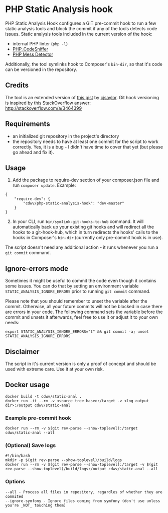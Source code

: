# PHP Static Analysis hook
PHP Static Analysis Hook configures a GIT pre-commit hook to run a few static analysis tools and block the commit if any of the tools detects code issues. 
Static analysis tools included in the current version of the hook:
* internal PHP linter (`php -l`)
* [PHP_CodeSniffer](https://github.com/squizlabs/PHP_CodeSniffer)
* [PHP Mess Detector](https://github.com/phpmd/phpmd)

Additionally, the tool symlinks hook to Composer's `bin-dir`, so that it's code can be versioned in the repository.

## Credits
The tool is an extended version of [this gist](https://gist.github.com/cjsaylor/10503398#file-pre-commit) by [cjsaylor](https://github.com/cjsaylor).
Git hook versioning is inspired by this StackOverflow answer: http://stackoverflow.com/a/3464399

## Requirements
* an initialized git repository in the project's directory
* the repository needs to have at least one commit for the script to work correctly. Yes, it is a bug - I didn't have time to cover that yet (but please go ahead and fix it).

## Usage
1. Add the package to require-dev section of your composer.json file and run `composer update`. Example:
```
{
    "require-dev": {
        "cdwv/php-static-analysis-hook": "dev-master"
    }
}

```
2. In your CLI, run `bin/symlink-git-hooks-to-hub` command. It will automatically back up your existing git hooks and will redirect all the hooks to a git-hook-hub, 
which in turn redirects the hooks' calls to the hooks in Composer's `bin-dir` (currently only pre-commit hook is in use). 

The script doesn't need any additional action - it runs whenever you run a `git commit` command.

## Ignore-errors mode
Sometimes it might be useful to commit the code even though it contains some issues. You can do that by setting an environment variable `STATIC_ANALYSIS_IGNORE_ERRORS` prior to running `git commit` command.

Please note that you should remember to unset the variable after the commit. Otherwise, all your future commits will not be blocked in case there are errors in your code.
The following command sets the variable before the commit and unsets it afterwards, feel free to use it or adjust it to your own needs:

```export STATIC_ANALYSIS_IGNORE_ERRORS="t" && git commit -a; unset STATIC_ANALYSIS_IGNORE_ERRORS```

## Disclaimer
The script in it's current version is only a proof of concept and should be used with extreme care. Use it at your own risk.

## Docker usage

```
docker build -t cdwv/static-anal .
docker run -it --rm -v <source tree base>:/target -v <log output dir>:/output cdwv/static-anal
```

### Example pre-commit hook

```
docker run --rm -v $(git rev-parse --show-toplevel):/target cdwv/static-anal --all
```

### (Optional) Save logs

```
#!/bin/bash
mkdir -p $(git rev-parse --show-toplevel)/build/logs
docker run --rm -v $(git rev-parse --show-toplevel):/target -v $(git rev-parse --show-toplevel)/build/logs:/output cdwv/static-anal --all
```

### Options

    --all - Process all files in repository, regardles of whether they are commited
    --ignore-symfony - Ignore files coming from symfony (don't use unless you're _NOT_ touching them)